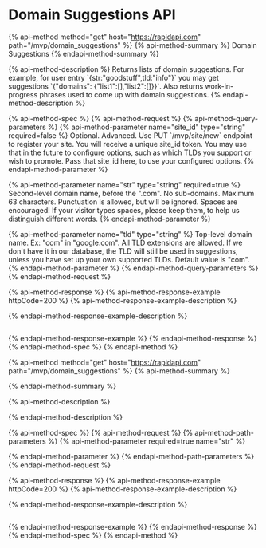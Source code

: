 # Domain Suggestions API

{% api-method method="get" host="https://rapidapi.com" path="/mvp/domain\_suggestions" %}
{% api-method-summary %}
Domain Suggestions
{% endapi-method-summary %}

{% api-method-description %}
Returns lists of domain suggestions. For example, for user entry \`{str:"goodstuff",tld:"info"}\` you may get suggestions \`{"domains": {"list1":\[\],"list2":\[\]}}\`. Also returns work-in-progress phrases used to come up with domain suggestions.
{% endapi-method-description %}

{% api-method-spec %}
{% api-method-request %}
{% api-method-query-parameters %}
{% api-method-parameter name="site\_id" type="string" required=false %}
Optional. Advanced. Use PUT \`/mvp/site/new\` endpoint to register your site. You will receive a unique site\_id token. You may use that in the future to configure options, such as which TLDs you support or wish to promote. Pass that site\_id here, to use your configured options. 
{% endapi-method-parameter %}

{% api-method-parameter name="str" type="string" required=true %}
Second-level domain name,  before the ".com". No sub-domains. Maximum 63 characters. Punctuation is allowed, but will be ignored. Spaces are encouraged! If your visitor types spaces, please keep them, to help us distinguish different words.
{% endapi-method-parameter %}

{% api-method-parameter name="tld" type="string" %}
Top-level domain name. Ex: "com" in "google.com". All TLD extensions are allowed. If we don't have it in our database, the TLD will still be used in suggestions, unless you have set up your own supported TLDs. Default value is "com". 
{% endapi-method-parameter %}
{% endapi-method-query-parameters %}
{% endapi-method-request %}

{% api-method-response %}
{% api-method-response-example httpCode=200 %}
{% api-method-response-example-description %}

{% endapi-method-response-example-description %}

```

```
{% endapi-method-response-example %}
{% endapi-method-response %}
{% endapi-method-spec %}
{% endapi-method %}

{% api-method method="get" host="https://rapidapi.com" path="/mvp/domain\_suggestions" %}
{% api-method-summary %}

{% endapi-method-summary %}

{% api-method-description %}

{% endapi-method-description %}

{% api-method-spec %}
{% api-method-request %}
{% api-method-path-parameters %}
{% api-method-parameter required=true name="str" %}

{% endapi-method-parameter %}
{% endapi-method-path-parameters %}
{% endapi-method-request %}

{% api-method-response %}
{% api-method-response-example httpCode=200 %}
{% api-method-response-example-description %}

{% endapi-method-response-example-description %}

```

```
{% endapi-method-response-example %}
{% endapi-method-response %}
{% endapi-method-spec %}
{% endapi-method %}

